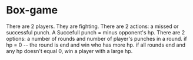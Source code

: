 # Box-game
 There are 2 players. They are fighting. There are 2 actions: a missed or successful punch. A Succefull punch =  minus opponent's hp.
There are 2 options: a number of rounds and number of player's punches in a round.
if hp = 0 -- the round is end and win who has more hp.
if all rounds end and any hp doesn't equal 0, win a player with a large hp.
